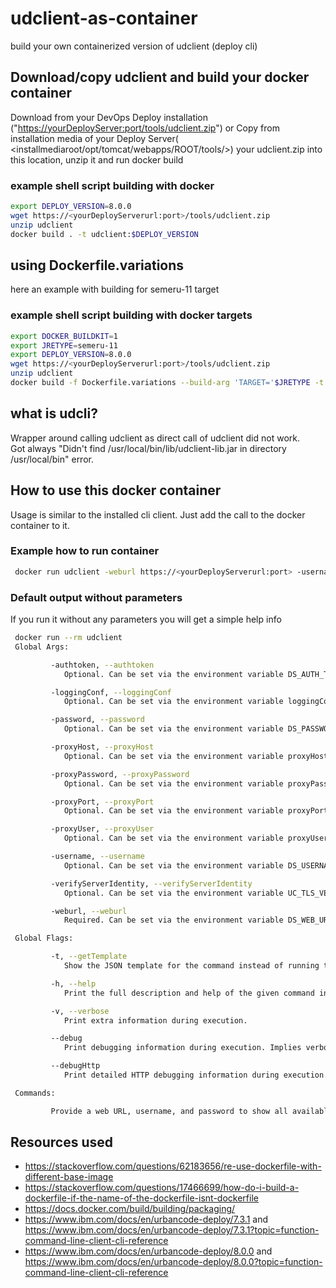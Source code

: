 # udclient-as-container

build your own containerized version of udclient (deploy cli)

## Download/copy udclient and build your docker container

Download from your DevOps Deploy installation ("<https://yourDeployServer:port/tools/udclient.zip>") or Copy from installation media of your Deploy Server( <installmediaroot/opt/tomcat/webapps/ROOT/tools/>) your udclient.zip into this location, unzip it and run docker build

### example shell script building with docker

```sh
export DEPLOY_VERSION=8.0.0
wget https://<yourDeployServerurl:port>/tools/udclient.zip
unzip udclient
docker build . -t udclient:$DEPLOY_VERSION
```

## using Dockerfile.variations

here an example with building for semeru-11 target

### example shell script building with docker targets

```sh
export DOCKER_BUILDKIT=1
export JRETYPE=semeru-11
export DEPLOY_VERSION=8.0.0
wget https://<yourDeployServerurl:port>/tools/udclient.zip
unzip udclient
docker build -f Dockerfile.variations --build-arg 'TARGET='$JRETYPE -t udclient:$DEPLOY_VERSION-$JRETYPE .  
```

## what is udcli?

Wrapper around calling udclient as direct call of udclient did not work.  
Got always "Didn't find /usr/local/bin/lib/udclient-lib.jar in directory /usr/local/bin" error.

## How to use this docker container

Usage is similar to the installed cli client. Just add the call to the docker container to it.

### Example how to run container

```sh
 docker run udclient -weburl https://<yourDeployServerurl:port> -username <your username> -password <your password> getAgents
```

### Default output without parameters

If you run it without any parameters you will get a simple help info

```sh
 docker run --rm udclient                              
 Global Args:

         -authtoken, --authtoken
            Optional. Can be set via the environment variable DS_AUTH_TOKEN. An authentication token generated by the server. Either an authtoken or a username and password is required

         -loggingConf, --loggingConf
            Optional. Can be set via the environment variable loggingConf. A properties file for custom log4j 2 configuration. Overrides debug and debugHttp flags.

         -password, --password
            Optional. Can be set via the environment variable DS_PASSWORD. A password to authenticate with the server. Either an authtoken or a username and password is required

         -proxyHost, --proxyHost
            Optional. Can be set via the environment variable proxyHost. The hostname of a proxy (e.g., an agent relay) to use instead of directly connecting to the server

         -proxyPassword, --proxyPassword
            Optional. Can be set via the environment variable proxyPassword. A password to authenticate with the proxy.

         -proxyPort, --proxyPort
            Optional. Can be set via the environment variable proxyPort. The proxy port to use if a proxy hostname has been specified

         -proxyUser, --proxyUser
            Optional. Can be set via the environment variable proxyUser. A username to authenticate with the proxy.

         -username, --username
            Optional. Can be set via the environment variable DS_USERNAME. A username to authenticate with the server. Either an authtoken or a username and password is required

         -verifyServerIdentity, --verifyServerIdentity
            Optional. Can be set via the environment variable UC_TLS_VERIFY_CERTS. This option will only allow the command to complete if the server\'s certificate is trusted. (Default Value: false)

         -weburl, --weburl
            Required. Can be set via the environment variable DS_WEB_URL. The base URL of the UrbanCode Deploy server. Eg. http://ucd.domain.com:8080

 Global Flags:

         -t, --getTemplate
            Show the JSON template for the command instead of running the command. If a file argument is provided, the template will be output to that file.

         -h, --help
            Print the full description and help of the given command instead of running the command.

         -v, --verbose
            Print extra information during execution.

         --debug
            Print debugging information during execution. Implies verbose.

         --debugHttp
            Print detailed HTTP debugging information during execution.

 Commands:

         Provide a web URL, username, and password to show all available commands.

```

## Resources used

* <https://stackoverflow.com/questions/62183656/re-use-dockerfile-with-different-base-image>
* <https://stackoverflow.com/questions/17466699/how-do-i-build-a-dockerfile-if-the-name-of-the-dockerfile-isnt-dockerfile>
* <https://docs.docker.com/build/building/packaging/>
* <https://www.ibm.com/docs/en/urbancode-deploy/7.3.1> and <https://www.ibm.com/docs/en/urbancode-deploy/7.3.1?topic=function-command-line-client-cli-reference>
* <https://www.ibm.com/docs/en/urbancode-deploy/8.0.0> and <https://www.ibm.com/docs/en/urbancode-deploy/8.0.0?topic=function-command-line-client-cli-reference>
